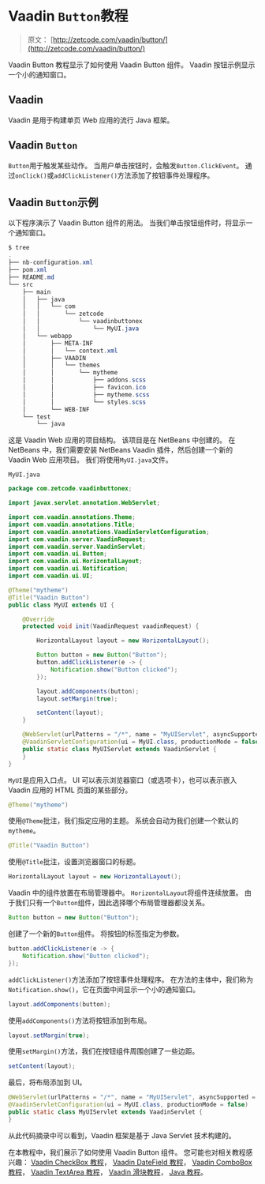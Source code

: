 # Vaadin `Button`教程

> 原文： [http://zetcode.com/vaadin/button/](http://zetcode.com/vaadin/button/)

Vaadin Button 教程显示了如何使用 Vaadin Button 组件。 Vaadin 按钮示例显示一个小的通知窗口。

## Vaadin

Vaadin 是用于构建单页 Web 应用的流行 Java 框架。

## Vaadin `Button`

`Button`用于触发某些动作。 当用户单击按钮时，会触发`Button.ClickEvent`。 通过`onClick()`或`addClickListener()`方法添加了按钮事件处理程序。

## Vaadin `Button`示例

以下程序演示了 Vaadin Button 组件的用法。 当我们单击按钮组件时，将显示一个通知窗口。

```java
$ tree
.
├── nb-configuration.xml
├── pom.xml
├── README.md
└── src
    ├── main
    │   ├── java
    │   │   └── com
    │   │       └── zetcode
    │   │           └── vaadinbuttonex
    │   │               └── MyUI.java
    │   └── webapp
    │       ├── META-INF
    │       │   └── context.xml
    │       ├── VAADIN
    │       │   └── themes
    │       │       └── mytheme
    │       │           ├── addons.scss
    │       │           ├── favicon.ico
    │       │           ├── mytheme.scss
    │       │           └── styles.scss
    │       └── WEB-INF
    └── test
        └── java

```

这是 Vaadin Web 应用的项目结构。 该项目是在 NetBeans 中创建的。 在 NetBeans 中，我们需要安装 NetBeans Vaadin 插件，然后创建一个新的 Vaadin Web 应用项目。 我们将使用`MyUI.java`文件。

`MyUI.java`

```java
package com.zetcode.vaadinbuttonex;

import javax.servlet.annotation.WebServlet;

import com.vaadin.annotations.Theme;
import com.vaadin.annotations.Title;
import com.vaadin.annotations.VaadinServletConfiguration;
import com.vaadin.server.VaadinRequest;
import com.vaadin.server.VaadinServlet;
import com.vaadin.ui.Button;
import com.vaadin.ui.HorizontalLayout;
import com.vaadin.ui.Notification;
import com.vaadin.ui.UI;

@Theme("mytheme")
@Title("Vaadin Button")
public class MyUI extends UI {

    @Override
    protected void init(VaadinRequest vaadinRequest) {

        HorizontalLayout layout = new HorizontalLayout();

        Button button = new Button("Button");
        button.addClickListener(e -> {
            Notification.show("Button clicked");
        });

        layout.addComponents(button);
        layout.setMargin(true);

        setContent(layout);
    }

    @WebServlet(urlPatterns = "/*", name = "MyUIServlet", asyncSupported = true)
    @VaadinServletConfiguration(ui = MyUI.class, productionMode = false)
    public static class MyUIServlet extends VaadinServlet {
    }
}

```

`MyUI`是应用入口点。 UI 可以表示浏览器窗口（或选项卡），也可以表示嵌入 Vaadin 应用的 HTML 页面的某些部分。

```java
@Theme("mytheme")

```

使用`@Theme`批注，我们指定应用的主题。 系统会自动为我们创建一个默认的`mytheme`。

```java
@Title("Vaadin Button")

```

使用`@Title`批注，设置浏览器窗口的标题。

```java
HorizontalLayout layout = new HorizontalLayout();

```

Vaadin 中的组件放置在布局管理器中。 `HorizontalLayout`将组件连续放置。 由于我们只有一个`Button`组件，因此选择哪个布局管理器都没关系。

```java
Button button = new Button("Button");

```

创建了一个新的`Button`组件。 将按钮的标签指定为参数。

```java
button.addClickListener(e -> {
    Notification.show("Button clicked");
});

```

`addClickListener()`方法添加了按钮事件处理程序。 在方法的主体中，我们称为`Notification.show()`，它在页面中间显示一个小的通知窗口。

```java
layout.addComponents(button);

```

使用`addComponents()`方法将按钮添加到布局。

```java
layout.setMargin(true);

```

使用`setMargin()`方法，我们在按钮组件周围创建了一些边距。

```java
setContent(layout);

```

最后，将布局添加到 UI。

```java
@WebServlet(urlPatterns = "/*", name = "MyUIServlet", asyncSupported = true)
@VaadinServletConfiguration(ui = MyUI.class, productionMode = false)
public static class MyUIServlet extends VaadinServlet {
}

```

从此代码摘录中可以看到，Vaadin 框架是基于 Java Servlet 技术构建的。

在本教程中，我们展示了如何使用 Vaadin Button 组件。 您可能也对相关教程感兴趣： [Vaadin CheckBox 教程](/vaadin/checkbox/)， [Vaadin DateField 教程](/vaadin/datefield/)， [Vaadin ComboBox 教程](/vaadin/combobox/)， [Vaadin TextArea 教程](/vaadin/textarea/)， [Vaadin 滑块教程](/vaadin/slider/)， [Java 教程](/lang/java/)。